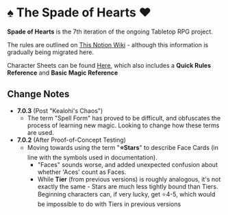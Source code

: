 # ♠ The Spade of Hearts ♥

**Spade of Hearts** is the 7th iteration of the ongoing Tabletop RPG project.

The rules are outlined on [This Notion Wiki](https://spade-of-hearts.notion.site/The-Spade-of-Hearts-7afcaa6705994aa3a55c58b530342a49) - although this information is gradually being migrated here.

Character Sheets can be found [Here](https://docs.google.com/spreadsheets/d/18g_GEL06ol8gVpDAw489HefP-Jd6dnNOg1VVoNRLKnY/edit?usp=sharing), which also includes a **Quick Rules Reference** and **Basic Magic Reference**

## Change Notes

- **7.0.3** (Post "Kealohi's Chaos")
  - The term "Spell Form" has proved to be difficult, and obfuscates the process of learning new magic. Looking to change how these terms are used.
- **7.0.2** (After Proof-of-Concept Testing)
  - Moving towards using the term "**⭐Stars**" to describe Face Cards (in line with the symbols used in documentation).
    - "Faces" sounds worse, and added unexpected confusion about whether 'Aces' count as Faces.
    - While **Tier** (from previous versions) is roughly analogous, it's not exactly the same - Stars are much less tightly bound than Tiers. Beginning characters can, if very lucky, get ⭐4-5, which would be impossible to do with Tiers in previous versions

